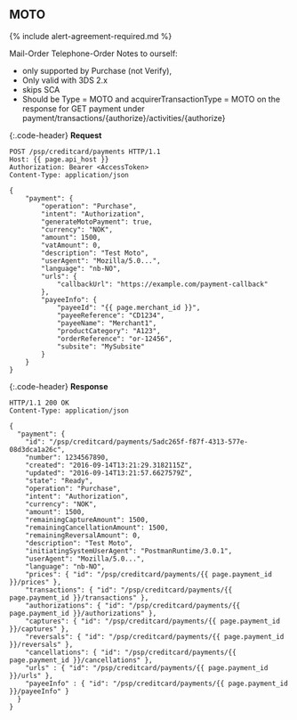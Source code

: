 ## MOTO

{% include alert-agreement-required.md %}

Mail-Order Telephone-Order
Notes to ourself: 
  * only supported by Purchase (not Verify), 
  * Only valid with 3DS 2.x
  * skips SCA
  * Should be Type = MOTO and acquirerTransactionType = MOTO on the response for GET payment under payment/transactions/{authorize}/activities/{authorize}

{:.code-header}
**Request**

```http
POST /psp/creditcard/payments HTTP/1.1
Host: {{ page.api_host }}
Authorization: Bearer <AccessToken>
Content-Type: application/json

{
    "payment": {
        "operation": "Purchase",
        "intent": "Authorization",
        "generateMotoPayment": true,
        "currency": "NOK",
        "amount": 1500,
        "vatAmount": 0,
        "description": "Test Moto",
        "userAgent": "Mozilla/5.0...",
        "language": "nb-NO",
        "urls": {
            "callbackUrl": "https://example.com/payment-callback"
        },
        "payeeInfo": {
            "payeeId": "{{ page.merchant_id }}",
            "payeeReference": "CD1234",
            "payeeName": "Merchant1",
            "productCategory": "A123",
            "orderReference": "or-12456",
            "subsite": "MySubsite"
        }
    }
}
```

{:.code-header}
**Response**

```http
HTTP/1.1 200 OK
Content-Type: application/json

{
  "payment": {
    "id": "/psp/creditcard/payments/5adc265f-f87f-4313-577e-08d3dca1a26c",
    "number": 1234567890,
    "created": "2016-09-14T13:21:29.3182115Z",
    "updated": "2016-09-14T13:21:57.6627579Z",
    "state": "Ready",
    "operation": "Purchase",
    "intent": "Authorization",
    "currency": "NOK",
    "amount": 1500,
    "remainingCaptureAmount": 1500,
    "remainingCancellationAmount": 1500,
    "remainingReversalAmount": 0,
    "description": "Test Moto",
    "initiatingSystemUserAgent": "PostmanRuntime/3.0.1",
    "userAgent": "Mozilla/5.0...",
    "language": "nb-NO",
    "prices": { "id": "/psp/creditcard/payments/{{ page.payment_id }}/prices" },
    "transactions": { "id": "/psp/creditcard/payments/{{ page.payment_id }}/transactions" },
    "authorizations": { "id": "/psp/creditcard/payments/{{ page.payment_id }}/authorizations" },
    "captures": { "id": "/psp/creditcard/payments/{{ page.payment_id }}/captures" },
    "reversals": { "id": "/psp/creditcard/payments/{{ page.payment_id }}/reversals" },
    "cancellations": { "id": "/psp/creditcard/payments/{{ page.payment_id }}/cancellations" },
    "urls" : { "id": "/psp/creditcard/payments/{{ page.payment_id }}/urls" },
    "payeeInfo" : { "id": "/psp/creditcard/payments/{{ page.payment_id }}/payeeInfo" }
  }
}
```

